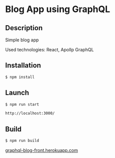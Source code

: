 # Blog App using GraphQL

## Description
Simple blog app

Used technologies: React, Apollp GraphQL

## Installation
```sh
$ npm install
```
## Launch
```sh
$ npm run start

http://localhost:3000/
```
## Build
```sh
$ npm run build
```

[graphql-blog-front.herokuapp.com](https://graphql-blog-front.herokuapp.com/)
